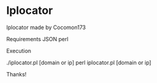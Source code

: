 # Iplocator
Iplocator made by Cocomon173

Requirements
JSON
perl


Execution

./iplocator.pl [domain or ip]
perl iplocator.pl [domain or ip]

Thanks!
